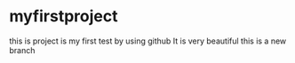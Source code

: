 # myfirstproject
this is project is my first test by using github 
It is very beautiful
this is a new branch
